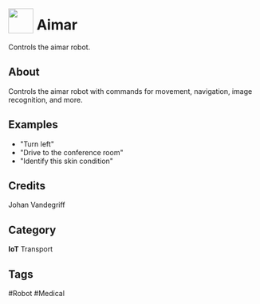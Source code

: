 # <img src="https://raw.githack.com/FortAwesome/Font-Awesome/master/svgs/solid/robot.svg" card_color="#40DBB0" width="50" height="50" style="vertical-align:bottom"/> Aimar
Controls the aimar robot.

## About
Controls the aimar robot with commands for movement, navigation, image recognition, and more.

## Examples
* "Turn left"
* "Drive to the conference room"
* "Identify this skin condition"

## Credits
Johan Vandegriff

## Category
**IoT**
Transport

## Tags
#Robot
#Medical

